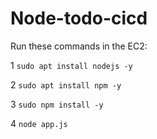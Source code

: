 # Node-todo-cicd

Run these commands in the EC2:


1 `sudo apt install nodejs -y`


2 `sudo apt install npm -y`


3 `sudo npm install -y`

4 `node app.js`



